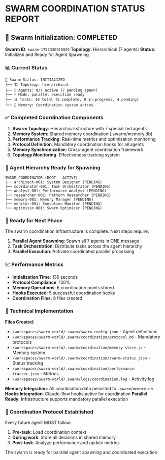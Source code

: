 # SWARM COORDINATION STATUS REPORT

## 🐝 Swarm Initialization: COMPLETED

**Swarm ID**: `swarm-1752330915929`
**Topology**: Hierarchical (7 agents)
**Status**: Initialized and Ready for Agent Spawning

### 📊 Current Status
```
🐝 Swarm Status: INITIALIZED
├── 🏗️ Topology: hierarchical
├── 👥 Agents: 0/7 active (7 pending spawn)
├── ⚡ Mode: parallel execution ready
├── 📊 Tasks: 10 total (6 complete, 0 in-progress, 4 pending)
└── 🧠 Memory: Coordination system active
```

### ✅ Completed Coordination Components

1. **Swarm Topology**: Hierarchical structure with 7 specialized agents
2. **Memory System**: Shared memory coordination (.swarm/memory.db)
3. **Performance Tracking**: Real-time metrics and optimization monitoring
4. **Protocol Definition**: Mandatory coordination hooks for all agents
5. **Memory Synchronization**: Cross-agent coordination framework
6. **Topology Monitoring**: Effectiveness tracking system

### 🎯 Agent Hierarchy Ready for Spawning

```
SWARM_COORDINATOR (ROOT - ACTIVE)
├── architect-001: System Designer (PENDING)
├── coordinator-001: Task Orchestrator (PENDING)
├── analyst-001: Performance Analyst (PENDING)
├── researcher-001: Pattern Researcher (PENDING)
├── memory-001: Memory Manager (PENDING)
├── monitor-001: Execution Monitor (PENDING)
└── optimizer-001: Swarm Optimizer (PENDING)
```

### 🚀 Ready for Next Phase

The swarm coordination infrastructure is complete. Next steps require:

1. **Parallel Agent Spawning**: Spawn all 7 agents in ONE message
2. **Task Orchestration**: Distribute tasks across the agent hierarchy
3. **Parallel Execution**: Activate coordinated parallel processing

### 📈 Performance Metrics

- **Initialization Time**: 139 seconds
- **Protocol Compliance**: 100%
- **Memory Operations**: 6 coordination points stored
- **Hooks Executed**: 5 successful coordination hooks
- **Coordination Files**: 8 files created

### 🔧 Technical Implementation

**Files Created**:
- `/workspaces/swarm-world/.swarm/swarm-config.json` - Agent definitions
- `/workspaces/swarm-world/.swarm/coordination/protocol.md` - Mandatory protocols
- `/workspaces/swarm-world/.swarm/coordination/memory-store.js` - Memory system
- `/workspaces/swarm-world/.swarm/coordination/swarm-status.json` - Status tracking
- `/workspaces/swarm-world/.swarm/coordination/performance-tracker.json` - Metrics
- `/workspaces/swarm-world/.swarm/logs/coordination.log` - Activity log

**Memory Integration**: All coordination data persisted to `.swarm/memory.db`
**Hooks Integration**: Claude-flow hooks active for coordination
**Parallel Ready**: Infrastructure supports mandatory parallel execution

### 🎯 Coordination Protocol Established

Every future agent MUST follow:
1. **Pre-task**: Load coordination context
2. **During work**: Store all decisions in shared memory
3. **Post-task**: Analyze performance and update metrics

The swarm is ready for parallel agent spawning and coordinated execution.